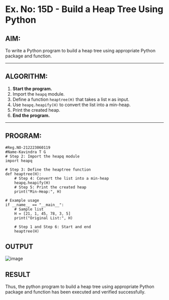 # Ex. No: 15D - Build a Heap Tree Using Python

## AIM:
To write a Python program to build a heap tree using appropriate Python package and function.

---

## ALGORITHM:

1. **Start the program.**
2. Import the `heapq` module.
3. Define a function `heaptree(H)` that takes a list `H` as input.
4. Use `heapq.heapify(H)` to convert the list into a min-heap.
5. Print the created heap.
6. **End the program.**

---

## PROGRAM:

```
#Reg.NO-212223060119
#Name-Kavindra T G
# Step 2: Import the heapq module
import heapq

# Step 3: Define the heaptree function
def heaptree(H):
    # Step 4: Convert the list into a min-heap
    heapq.heapify(H)
    # Step 5: Print the created heap
    print("Min-Heap:", H)

# Example usage
if __name__ == "__main__":
    # Sample list
    H = [21, 1, 45, 78, 3, 5]
    print("Original List:", H)
    
    # Step 1 and Step 6: Start and end
    heaptree(H)

```

## OUTPUT
![image](https://github.com/user-attachments/assets/75b79891-bc9c-4542-bd8b-d3fd46fc8673)


## RESULT
Thus, the python program to build a heap tree using appropriate Python package and function has been executed and verified successfully.
